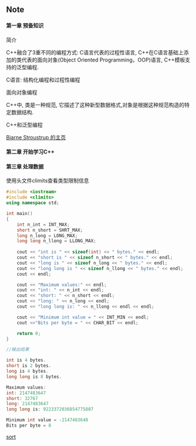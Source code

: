 ## Note

#### 第一章 预备知识

简介

C++融合了3重不同的编程方式: C语言代表的过程性语言, C++在C语言基础上添加的类代表的面向对象(Object Oriented Programming，OOP)语言, C++模板支持的泛型编程.

C语言: 结构化编程和过程性编程

面向对象编程

C++中, 类是一种规范, 它描述了这种新型数据格式,对象是根据这种规范构造的特定数据结构. 

C++和泛型编程

[Bjarne Stroustrup 的主页](http://www.research.att.com/-bs/)

#### 第二章 开始学习C++

#### 第三章 处理数据

使用头文件climits查看类型限制信息

```c++
#include <iostream>
#include <climits>
using namespace std;

int main()
{
    int n_int = INT_MAX;
    short n_short = SHRT_MAX;
    long n_long = LONG_MAX;
    long long n_llong = LLONG_MAX;
    
    cout << "int is " << sizeof(int) << " bytes." << endl;
    cout << "short is " << sizeof n_short << " bytes." << endl;
    cout << "long is " << sizeof n_long << " bytes." << endl;
    cout << "long long is " << sizeof n_llong << " bytes." << endl;
    cout << endl;

    cout << "Maximum values:" << endl;
    cout << "int: " << n_int << endl;
    cout << "short: " << n_short << endl;
    cout << "long: " << n_long << endl;
    cout << "long long is: " << n_llong << endl << endl;

    cout << "Minimum int value = " << INT_MIN << endl;
    cout <<"Bits per byte = " << CHAR_BIT << endl;

    return 0;
}

//输出结果

int is 4 bytes.
short is 2 bytes.
long is 4 bytes.
long long is 8 bytes.

Maximum values:
int: 2147483647
short: 32767
long: 2147483647
long long is: 9223372036854775807

Minimum int value = -2147483648
Bits per byte = 8
```



















[sort](https://cplusplus.com/reference/algorithm/sort/)

